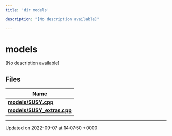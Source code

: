```yaml
---
title: 'dir models'

description: "[No description available]"

---
```


# models

[No description available]

## Files

| Name           |
| -------------- |
| **[models/SUSY.cpp](/documentation/code/files/susy_8cpp/#file-susycpp)**  |
| **[models/SUSY_extras.cpp](/documentation/code/files/susy__extras_8cpp/#file-susy-extrascpp)**  |






-------------------------------

Updated on 2022-09-07 at 14:07:50 +0000
